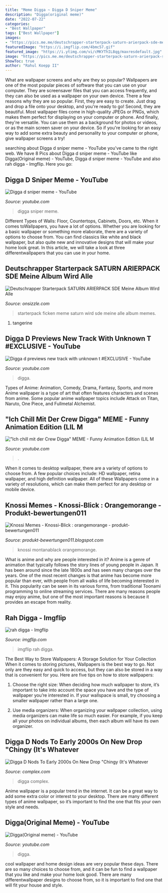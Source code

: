 ```yaml
---
title: "Meme Digga ~ Digga D Sniper Meme"
description: "Digga(original meme)"
date: "2022-07-22"
categories:
- "Best Wallpaper"
tags: ["Best Wallpaper"]
images:
- "https://pics.me.me/deutschrapper-starterpack-saturn-arierpack-sde-meine-album-wird-alle-ficken-14639697.png"
featuredImage: "https://i.imgflip.com/4bmc57.gif"
featured_image: "https://i.ytimg.com/vi/cMKYThIL8qg/maxresdefault.jpg"
image: "https://pics.me.me/deutschrapper-starterpack-saturn-arierpack-sde-meine-album-wird-alle-ficken-14639697.png"
ShowToc: true
author: "Rahul Koepp II"
---
```



What are wallpaper screens and why are they so popular?
Wallpapers are one of the most popular pieces of software that you can use on your computer. They are screensaver files that you can access frequently, and they can also be used as a wallpaper on your own device. There a few reasons why they are so popular. First, they are easy to create. Just drag and drop a file onto your desktop, and you're ready to go! Second, they are beautiful. Most wallpaper files come in high-quality JPEGs or PNGs, which makes them perfect for displaying on your computer or phone. And finally, they're versatile. You can use them as a background for photos or videos, or as the main screen saver on your device. So if you're looking for an easy way to add some extra beauty and personality to your computer or phone, give wallpaper screens a try!

	

		
searching about Digga d sniper meme - YouTube you've came to the right web. We have 8 Pics about Digga d sniper meme - YouTube like Digga(Original meme) - YouTube, Digga d sniper meme - YouTube and also rah digga - Imgflip. Here you go:
		
    
## Digga D Sniper Meme - YouTube

<img loading=lazy src="https://i.ytimg.com/vi/giRY_zGNqNM/hqdefault.jpg" onerror="this.onerror=null;this.src='https://tse4.mm.bing.net/th?id=OIP.BsFVkDkHB0x0jjHjiyYoyAHaFj&amp;pid=15.1';" alt="Digga d sniper meme - YouTube">

_Source: youtube.com_

>digga sniper meme. 

	

Different Types of Walls: Floor, Countertops, Cabinets, Doors, etc.
When it comes toWallpapers, you have a lot of options. Whether you are looking for a basic wallpaper or something more elaborate, there are a variety of options to choose from. You can find classics like white and black wallpaper, but also quite new and innovative designs that will make your home look great. In this article, we will take a look at three differentwallpapers that you can use in your home.

    
## Deutschrapper Starterpack SATURN ARIERPACK SDE Meine Album Wird Alle

<img loading=lazy src="https://pics.me.me/deutschrapper-starterpack-saturn-arierpack-sde-meine-album-wird-alle-ficken-14639697.png" onerror="this.onerror=null;this.src='https://tse3.mm.bing.net/th?id=OIP.R3KqgDmg0F668jSeE3dd9AHaKV&amp;pid=15.1';" alt="Deutschrapper Starterpack SATURN ARIERPACK SDE Meine Album Wird Alle">

_Source: onsizzle.com_

>starterpack ficken meme saturn wird sde meine alle album memes. 

	

1. tangerine 

    
## Digga D Previews New Track With Unknown T #EXCLUSIVE - YouTube

<img loading=lazy src="https://i.ytimg.com/vi/pp55mkA10sw/maxresdefault.jpg" onerror="this.onerror=null;this.src='https://tse2.mm.bing.net/th?id=OIP._o22EhC2TIqZYf99rDMdzQHaEK&amp;pid=15.1';" alt="Digga d previews new track with unknown t #EXCLUSIVE - YouTube">

_Source: youtube.com_

>digga. 

	

Types of Anime: Animation, Comedy, Drama, Fantasy, Sports, and more
Anime wallpaper is a type of art that often features characters and scenes from anime. Some popular anime wallpaper topics include Attack on Titan, Naruto, One Piece, and Fullmetal Alchemist.

    
## &quot;Ich Chill Mit Der Crew Digga&quot; MEME - Funny Animation Edition (LIL M

<img loading=lazy src="https://i.ytimg.com/vi/qCxxehE8Pcc/maxresdefault.jpg" onerror="this.onerror=null;this.src='https://tse1.mm.bing.net/th?id=OIP.8Mf6NKNxUIQrPcFbozFBUwHaEK&amp;pid=15.1';" alt="&quot;Ich chill mit der Crew Digga&quot; MEME - Funny Animation Edition (LIL M">

_Source: youtube.com_

>. 

	

When it comes to desktop wallpaper, there are a variety of options to choose from. A few popular choices include: HD wallpaper, retina wallpaper, and high definition wallpaper. All of these Wallpapers come in a variety of resolutions, which can make them perfect for any desktop or mobile device. 

    
## Knossi Memes - Knossi-Blick : Orangemorange - Produkt-bewertungen011

<img loading=lazy src="https://i.ytimg.com/vi/pJzIc-m9EK0/hqdefault.jpg" onerror="this.onerror=null;this.src='https://tse2.mm.bing.net/th?id=OIP.44R7EER-Ds8_Mc4sIwdYRQHaFj&amp;pid=15.1';" alt="Knossi Memes - Knossi-Blick : orangemorange - produkt-bewertungen011">

_Source: produkt-bewertungen011.blogspot.com_

>knossi montanablack orangemorange. 

	

What is anime and why are people interested in it?
Anime is a genre of animation that typically follows the story lines of young people in Japan. It has been around since the late 1800s and has seen many changes over the years. One of the most recent changes is that anime has become more popular than ever, with people from all walks of life becoming interested in it. This popularity can be seen in its various forms, from traditional Toonami programming to online streaming services. There are many reasons people may enjoy anime, but one of the most important reasons is because it provides an escape from reality.

    
## Rah Digga - Imgflip

<img loading=lazy src="https://i.imgflip.com/4bmc57.gif" onerror="this.onerror=null;this.src='https://tse2.mm.bing.net/th?id=OIP.WT2TRPGSXA_pQVYpcuCClgAAAA&amp;pid=15.1';" alt="rah digga - Imgflip">

_Source: imgflip.com_

>imgflip rah digga. 

	

The Best Way to Store Wallpapers: A Storage Solution for Your Collection
When it comes to storing pictures, Wallpapers is the best way to go. Not only are they easy and quick to access, but they can also be stored in a way that is convenient for you. Here are five tips on how to store wallpapers:
1) Choose the right size: When deciding how much wallpaper to store, it’s important to take into account the space you have and the type of wallpaper you’re interested in. If your wallspace is small, try choosing a smaller wallpaper rather than a large one.

2) Use media organizers: When organizing your wallpaper collection, using media organizers can make life so much easier. For example, if you keep all your photos on individual albums, then each album will have its own organizer.

    
## Digga D Nods To Early 2000s On New Drop &quot;Chingy (It&#039;s Whatever

<img loading=lazy src="https://images.complex.com/complex/images/c_fill,f_auto,g_center,w_1200/fl_lossy,pg_1/h47guxwjy2v3zdddhbse/digga-d" onerror="this.onerror=null;this.src='https://tse3.mm.bing.net/th?id=OIP.5OQ6i94trOOsaY8OAT8PwAHaGD&amp;pid=15.1';" alt="Digga D Nods To Early 2000s On New Drop &quot;Chingy (It&#039;s Whatever">

_Source: complex.com_

>digga complex. 

	

Anime wallpaper is a popular trend in the internet. It can be a great way to add some extra color or interest to your desktop. There are many different types of anime wallpaper, so it’s important to find the one that fits your own style and needs.

    
## Digga(Original Meme) - YouTube

<img loading=lazy src="https://i.ytimg.com/vi/cMKYThIL8qg/maxresdefault.jpg" onerror="this.onerror=null;this.src='https://tse1.mm.bing.net/th?id=OIP.GkzFcgsoq_9--F6B2nus4gHaEK&amp;pid=15.1';" alt="Digga(Original meme) - YouTube">

_Source: youtube.com_

>digga. 

	

cool wallpaper and home design ideas are very popular these days. There are so many choices to choose from, and it can be fun to find a wallpaper that you like and make your home look good. There are many differentwallpaper designs to choose from, so it is important to find one that will fit your house and style.

